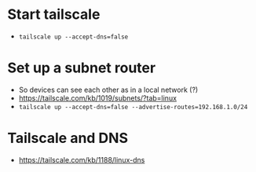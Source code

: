 # Start tailscale
- `tailscale up --accept-dns=false`

# Set up a subnet router
- So devices can see each other as in a local network (?)
- https://tailscale.com/kb/1019/subnets/?tab=linux
- `tailscale up --accept-dns=false --advertise-routes=192.168.1.0/24`

# Tailscale and DNS
- https://tailscale.com/kb/1188/linux-dns
